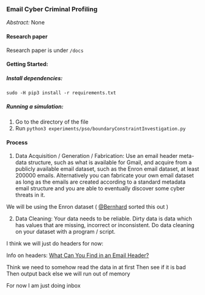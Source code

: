 ### Email Cyber Criminal Profiling

*Abstract:* None

#### Research paper

Research paper is under `/docs`

#### Getting Started:

##### Install dependencies:
`sudo -H pip3 install -r requirements.txt`

##### Running a simulation:

1. Go to the directory of the file
2. Run `python3 experiments/pso/boundaryConstraintInvestigation.py`

#### Process

1. Data Acquisition / Generation / Fabrication: Use an email header meta-data structure, such as what is available for Gmail, and acquire from a publicly available email dataset, such as the Enron email dataset, at least 200000 emails. Alternatively you can fabricate your own email dataset as long as the emails are created according to a standard metadata email structure and you are able to eventually discover some cyber threats in it.

We will be using the Enron dataset ( [@Bernhard](https://github.com/BernhardSchuld) sorted this out )

2. Data Cleaning: Your data needs to be reliable. Dirty data is data which has values that are missing, incorrect or inconsistent. Do data cleaning on your dataset with a program / script.

I think we will just do headers for now:

Info on headers:
[What Can You Find in an Email Header?](https://www.howtogeek.com/108205/htg-explains-what-can-you-find-in-an-email-header/)

Think we need to somehow read the data in at first
Then see if it is bad
Then output back else we will run out of memory

For now I am just doing inbox
